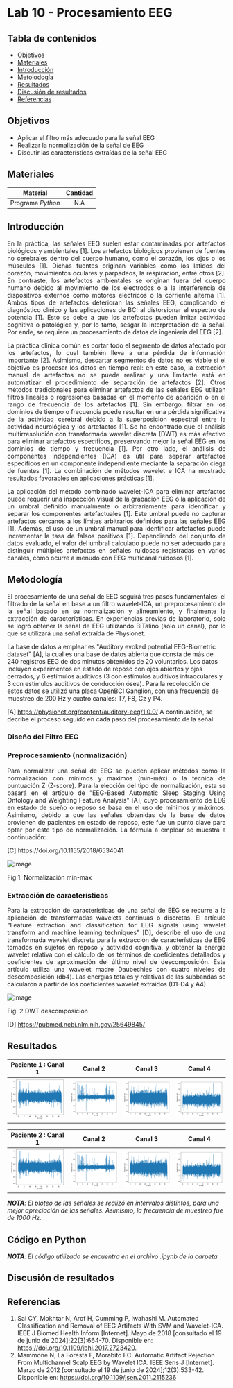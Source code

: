 # Lab 10 - Procesamiento EEG

## Tabla de contenidos
- [Objetivos](#objetivos)
- [Materiales](#materiales)
- [Introducción](#introducción)
- [Metolodogía](#metodología)
- [Resultados](#resultados)
- [Discusión de resultados](#Discusión-de-resultados)
- [Referencias](#referencias)


##  Objetivos
- Aplicar el filtro más adecuado para la señal EEG
- Realizar la normalización de la señal de EEG
- Discutir las características extraídas de la señal EEG 

## Materiales
| Material | Cantidad |
|:--------------:|:--------------:|
| Programa *Python* | N.A | 

## Introducción

<p align="justify">
En la práctica, las señales EEG suelen estar contaminadas por artefactos biológicos y ambientales [1]. Los artefactos biológicos provienen de fuentes no cerebrales dentro del cuerpo humano, como el corazón, los ojos o los músculos [1]. Dichas fuentes originan variables como los latidos del corazón, movimientos oculares y parpadeos, la respiración, entre otros [2]. En contraste, los artefactos ambientales se originan fuera del cuerpo humano debido al movimiento de los electrodos o a la interferencia de dispositivos externos como motores eléctricos o la corriente alterna [1]. Ambos tipos de artefactos deterioran las señales EEG, complicando el diagnóstico clínico y las aplicaciones de BCI al distorsionar el espectro de potencia [1]. Esto se debe a que los artefactos pueden imitar actividad cognitiva o patológica y, por lo tanto, sesgar la interpretación de la señal. Por ende, se requiere un procesamiento de datos de ingeniería del EEG [2]. 
</p>

<p align="justify">
La práctica clínica común es cortar todo el segmento de datos afectado por los artefactos, lo cual también lleva a una pérdida de información importante [2]. Asimismo, descartar segmentos de datos no es viable si el objetivo es procesar los datos en tiempo real: en este caso, la extracción manual de artefactos no se puede realizar y una limitante está en automatizar el procedimiento de separación de artefactos [2]. Otros métodos tradicionales para eliminar artefactos de las señales EEG utilizan filtros lineales o regresiones basadas en el momento de aparición o en el rango de frecuencia de los artefactos [1]. Sin embargo, filtrar en los dominios de tiempo o frecuencia puede resultar en una pérdida significativa de la actividad cerebral debido a la superposición espectral entre la actividad neurológica y los artefactos [1]. Se ha encontrado que el análisis multirresolución con transformada wavelet discreta (DWT) es más efectivo para eliminar artefactos específicos, preservando mejor la señal EEG en los dominios de tiempo y frecuencia [1]. Por otro lado, el análisis de componentes independientes (ICA) es útil para separar artefactos específicos en un componente independiente mediante la separación ciega de fuentes [1]. La combinación de métodos wavelet e ICA ha mostrado resultados favorables en aplicaciones prácticas [1].
</p>

<p align="justify">
La aplicación del método combinado wavelet-ICA para eliminar artefactos puede requerir una inspección visual de la grabación EEG o la aplicación de un umbral definido manualmente o arbitrariamente para identificar y separar los componentes artefactuales [1]. Este umbral puede no capturar artefactos cercanos a los límites arbitrarios definidos para las señales EEG [1]. Además, el uso de un umbral manual para identificar artefactos puede incrementar la tasa de falsos positivos [1]. Dependiendo del conjunto de datos evaluado, el valor del umbral calculado puede no ser adecuado para distinguir múltiples artefactos en señales ruidosas registradas en varios canales, como ocurre a menudo con EEG multicanal ruidosos [1].
</p>

<p align="justify">

</p>

## Metodología
<p align="justify">
El procesamiento de una señal de EEG seguirá tres pasos fundamentales: el filtrado de la señal en base a un filtro wavelet-ICA, un preprocesamiento de la señal basado en su normalización y alineamiento, y finalmente la extracción de características. 
En experiencias previas de laboratorio, solo se logró obtener la señal de EEG utilizando BiTalino (solo un canal), por lo que se utilizará una señal extraída de Physionet.
</p>

La base de datos a emplear es "Auditory evoked potential EEG-Biometric dataset" [A], la cual es una base de datos abierta que consta de más de 240 registros EEG de dos minutos obtenidos de 20 voluntarios. Los datos incluyen experimentos en estado de reposo con ojos abiertos y ojos cerrados, y 6 estímulos auditivos (3 con estímulos auditivos intraoculares y 3 con estímulos auditivos de conducción ósea). Para la recolección de estos datos se utilizó una placa OpenBCI Ganglion, con una frecuencia de muestreo de 200 Hz y cuatro canales: T7, F8, Cz y P4.

[A] https://physionet.org/content/auditory-eeg/1.0.0/
A continuación, se decribe el proceso seguido en cada paso del procesamiento de la señal: 

### Diseño del Filtro EEG

<p align="justify">

</p>

### Preprocesamiento (normalización)
<p align="justify">
Para normalizar una señal de EEG se pueden aplicar métodos como la normalización con mínimos y máximos (min-máx) o la técnica de puntuación Z (Z-score). Para la elección del tipo de normalización, esta se basará en el artículo de "EEG-Based Automatic Sleep Staging Using Ontology and Weighting Feature Analysis" [A], cuyo procesamiento de EEG en estado de sueño o reposo se basa en el uso de mínimos y máximos. Asimismo, debido a que las señales obtenidas de la base de datos provienen de pacientes en estado de reposo, este fue un punto clave para optar por este tipo de normalización. La fórmula a emplear se muestra a continuación: 
</p>
[C] https://doi.org/10.1155/2018/6534041

![image](https://github.com/Firestorm12344/ISB-Grupo4/assets/164531550/aec99a61-72d4-49f9-ba24-8ff634c79878)

Fig 1. Normalización min-máx

### Extracción de características
<p align="justify">
Para la extracción de características de una señal de EEG se recurre a la aplicación de transformadas wavelets continuas o discretas. El artículo "Feature extraction and classification for EEG signals using wavelet transform and machine learning techniques" [D], describe el uso de una transformada wavelet discreta para la extracción de características de EEG tomados en sujetos en reposo y actividad cognitiva, y obtener la energía wavelet relativa con el cálculo de los términos de coeficientes detallados y coeficientes de aproximación del último nivel de descomposición. Este artículo utiliza una wavelet madre Daubechies con cuatro niveles de descomposición (db4). Las energías totales y relativas de las subbandas se calcularon a partir de los coeficientes wavelet extraídos (D1-D4 y A4).

![image](https://github.com/Firestorm12344/ISB-Grupo4/assets/164531550/f42bbbd4-bb81-492b-8588-1600a32b2551)

Fig. 2 DWT descomposición


[D] https://pubmed.ncbi.nlm.nih.gov/25649845/
</p>

## Resultados

| Paciente 1 : Canal 1 | Canal 2 | Canal 3 | Canal 4 |
| --- | --- | --- | --- | 
|    ![alt text](image-6.png) | ![alt text](image-2.png) | ![alt text](image-4.png) | ![alt text](image-5.png) |

| Paciente 2 : Canal 1 | Canal 2 | Canal 3 | Canal 4 |
| --- | --- | --- | --- | 
|    ![alt text](image-6.png) | ![alt text](image-2.png) | ![alt text](image-4.png) | ![alt text](image-5.png) |


***NOTA**: El ploteo de las señales se realizó en intervalos distintos, para una mejor apreciación de las señales. Asimismo, la frecuencia de muestreo fue de 1000 Hz.*


## Código en Python

***NOTA**: El código utilizado se encuentra en el archivo .ipynb de la carpeta*


## Discusión de resultados



## Referencias
1. Sai CY, Mokhtar N, Arof H, Cumming P, Iwahashi M. Automated Classification and Removal of EEG Artifacts With SVM and Wavelet-ICA. IEEE J Biomed Health Inform [Internet]. Mayo de 2018 [consultado el 19 de junio de 2024];22(3):664-70. Disponible en: https://doi.org/10.1109/jbhi.2017.2723420.
2. Mammone N, La Foresta F, Morabito FC. Automatic Artifact Rejection From Multichannel Scalp EEG by Wavelet ICA. IEEE Sens J [Internet]. Marzo de 2012 [consultado el 19 de junio de 2024];12(3):533-42. Disponible en: https://doi.org/10.1109/jsen.2011.2115236

